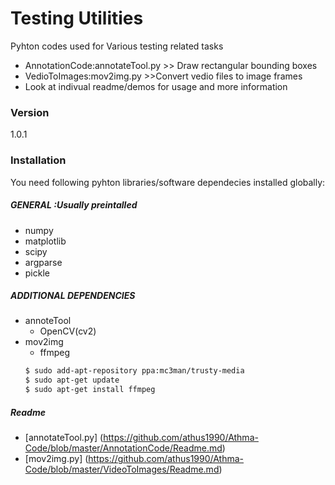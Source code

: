 # Testing Utilities
Pyhton codes used for Various testing related tasks
  - AnnotationCode:annotateTool.py >> Draw rectangular bounding boxes
  - VedioToImages:mov2img.py >>Convert vedio files to image frames
  - Look at indivual readme/demos for usage and more information
### Version
1.0.1

### Installation

You need following pyhton libraries/software dependecies installed globally:

##### GENERAL :Usually preintalled
* numpy
* matplotlib
* scipy
* argparse
* pickle

##### ADDITIONAL DEPENDENCIES
* annoteTool
    * OpenCV(cv2)
* mov2img
    * ffmpeg
    ```sh
    $ sudo add-apt-repository ppa:mc3man/trusty-media
    $ sudo apt-get update 
    $ sudo apt-get install ffmpeg 
    ```

##### Readme
  * [annotateTool.py] (https://github.com/athus1990/Athma-Code/blob/master/AnnotationCode/Readme.md)
  * [mov2img.py] (https://github.com/athus1990/Athma-Code/blob/master/VideoToImages/Readme.md)



